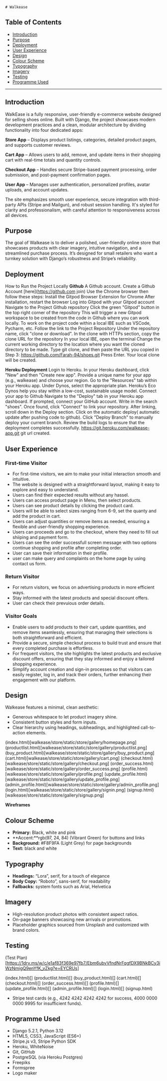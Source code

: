     # Walkease

## Table of Contents
- [Introduction](#introduction)
- [Purpose](#purpose)
- [Deployment](#deployment)
- [User Experience](#user-experience)
- [Design](#design)
- [Colour Scheme](#colour-scheme)
- [Typography](#typography)
- [Imagery](#imagery)
- [Testing](#testing)
- [Programme Used](#programme-used)

---

## Introduction
WalkEase is a fully responsive, user-friendly e-commerce website designed for selling shoes online. Built with Django, the project showcases modern development practices and a clean, modular architecture by dividing functionality into four dedicated apps:

**Store App** – Displays product listings, categories, detailed product pages, and supports customer reviews.

**Cart App** – Allows users to add, remove, and update items in their shopping cart with real-time totals and quantity controls.

**Checkout App** – Handles secure Stripe-based payment processing, order submission, and post-payment confirmation pages.

**User App** – Manages user authentication, personalized profiles, avatar uploads, and account updates.

The site emphasizes smooth user experience, secure integration with third-party APIs (Stripe and Mailgun), and robust session handling. It's styled for clarity and professionalism, with careful attention to responsiveness across all devices.


## Purpose
The goal of Walkease is to deliver a polished, user-friendly online store that showcases products with clear imagery, intuitive navigation, and a streamlined purchase process. It’s designed for small retailers who want a turnkey solution with Django’s robustness and Stripe’s reliability.

## Deployment
How to Run the Project Locally
**Github**
A Github account. Create a Github Account [here](https://github.com join)
Use the Chrome browser then follow these steps:
Install the Gitpod Browser Extension for Chrome
After installation, restart the browser
Log into Gitpod with your Gitpod account
Navigate to the Project Github repository
Click the green "Gitpod" button in the top right corner of the repository
This will trigger a new Gitpod workspace to be created from the code in Github where you can work locally.
To work on the project code within a local IBE such as VSCode, Pycharm, etc.
Follow the link to the Project Repository
Under the repository name, click "clone or download".
In the clone with HTTPs section, copy the clone URL for the repository
In your local IBE, open the terminal
Change the current working directory to the location where you want the cloned directory to be made.
Type git clone, and then paste the URL you copied in Step 3: https://github.com/Farah-94/shoes.git
Press Enter. Your local clone will be created.

**Heroku Deployment**
Login to Heroku.
In your Heroku dashboard, click "New" and then "Create new app".
Provide a unique name for your app (e.g., walkease) and choose your region.
Go to the "Resources" tab within your Heroku app.
Under Dynos, select the appropriate plan. Heroku’s Eco Dynos help you stay within a low-cost, sustainable usage model.
Connect your app to Github
Navigate to the "Deploy" tab in your Heroku app dashboard.
If prompted, connect your GitHub account.
Write in the search "shoes".
Once found, click "Connect" to link your repository.
After linking, scroll down in the Deploy section.
Click on the automatic deploy( automatic update after pushing code to github).
Click "Deploy Branch" to manually deploy your current branch.
Review the build logs to ensure that the deployment completes successfully.
https://git.heroku.com/walkease-app.git git url created.

## User Experience
### First-time Visitor

- For first-time visitors, we aim to make your initial interaction smooth and intuitive.
- The website is designed with a straightforward layout, making it easy to explore and easy to understand.
- Users can find their expected results without any hassel.
- Users can access product page in Menu, then select products.
- Users can see product details by clicking the product card.
- Users will be able to select sizes ranging from 6-9, set the quanty and add the product in cart.
- Users can adjust quantities or remove items as needed, ensuring a flexible and user-friendly shopping experience.
- Users can proceeds and go to the checkout, where they need to fill out shiiping and payment form.
- Users can see the order successfull screen message with two options continue shopping and profile after completing order.
- User can save their information in their profile.
- user can make query and complaints on the home page by using contact us form. 

### Return Visitor

- For return visitors, we focus on advertising products in more efficient ways.
- Stay informed with the latest products and special discount offers.
- User can check their prevuious order details.

### Visitor Goals

- Enable users to add products to their cart, update quantities, and remove items seamlessly, ensuring that managing their selections is both straightforward and efficient.
- Provide a secure, simple checkout process to build trust and ensure that every completed purchase is effortless.
- For frequent visitors, the site highlights the latest products and exclusive discount offers, ensuring that they stay informed and enjoy a tailored shopping experience.
- Simplify account creation and sign-in processes so that visitors can easily register, log in, and track their orders, further enhancing their engagement with our platform.

## Design
Walkease features a minimal, clean aesthetic:
- Generous whitespace to let product imagery shine.
- Consistent button styles and form inputs.
- Clear hierarchy using headings, subheadings, and highlighted call-to-action elements.

(index.html)[walkease/store/static/store/gallery/homepage.png]
(productlist.html)[walkease/store/static/store/gallery/productlist.png]
(buy_product.html)[walkease/store/static/store/gallery/buy_product.png]
(cart.html)[walkease/store/static/store/gallery/cart.png]
(checkout.html)[walkease/store/static/store/gallery/checkout.png]
(order_success.html)[walkease/store/static/store/gallery/order_success.png]
(profile.html)[walkease/store/static/store/gallery/profile.png]
(update_profile.html)[walkease/store/static/store/gallery/update_profile.png]
(admin_profile.html)[walkease/store/static/store/gallery/admin_profile.png]
(login.html)[walkease/store/static/store/gallery/signin.png]
(signup.html)[walkease/store/static/store/gallery/signup.png]

**Wireframes**

## Colour Scheme
- **Primary:** Black, white and pink
- **Accent:**rgb(97, 24, 84) (Vibrant Green) for buttons and links
- **Background:** #F8F9FA (Light Grey) for page backgrounds
- **Text:** black and white

## Typography
- **Headings:** “Lora”, serif, for a touch of elegance
- **Body Copy:** “Roboto”, sans-serif, for readability
- **Fallbacks:** system fonts such as Arial, Helvetica

## Imagery
- High-resolution product photos with consistent aspect ratios.
- On-page banners showcasing new arrivals or promotions.
- Placeholder graphics sourced from Unsplash and customized with brand colors.

## Testing
(Test Plan)[https://1drv.ms/w/c/e1af83f369e97fb7/Ebm6ubvVfndNrFqgfDX9BNkBCy3iWzNmigQ9enYfK_vZkg?e=EYCRUs]

(index.html)[]
(productlist.html)[]
(buy_product.html)[]
(cart.html)[]
(checkout.html)[]
(order_success.html)[]
(profile.html)[]
(update_profile.html)[]
(admin_profile.html)[]
(login.html)[]
(signup.html)



- Stripe test cards (e.g., 4242 4242 4242 4242 for success, 4000 0000 0000 9995 for insufficient funds).


## Programme Used
-  Django 5.2.1, Python 3.12
-  HTML5, CSS3, JavaScript (ES6+)
-  Stripe.js v3, Stripe Python SDK
-  Heroku, WhiteNoise
-  Git, GitHub
-  PostgreSQL (via Heroku Postgres)
-  Freepiks
-  Formspree
-  Logo maker


